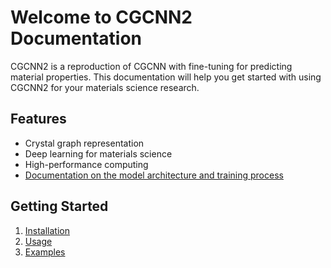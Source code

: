 # Welcome to CGCNN2 Documentation

CGCNN2 is a reproduction of CGCNN with fine-tuning for predicting material properties. This documentation will help you get started with using CGCNN2 for your materials science research.

## Features

- Crystal graph representation
- Deep learning for materials science
- High-performance computing
- [Documentation on the model architecture and training process](1_cgcnn.md)

## Getting Started

1. [Installation](2_installation.md)
2. [Usage](3_usage.md)
3. [Examples](4_examples.md)

